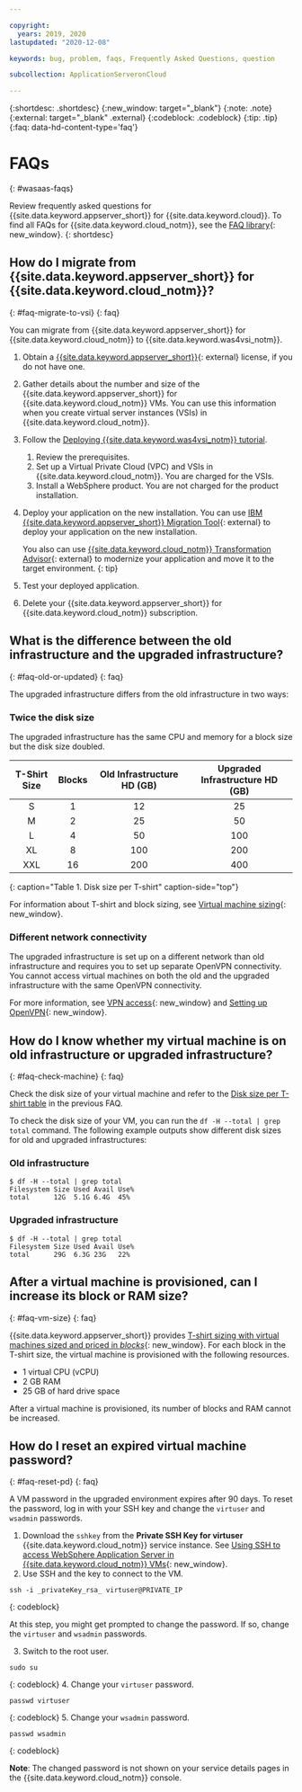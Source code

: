 ```yaml
---

copyright:
  years: 2019, 2020
lastupdated: "2020-12-08"

keywords: bug, problem, faqs, Frequently Asked Questions, question

subcollection: ApplicationServeronCloud

---
```


{:shortdesc: .shortdesc}
{:new_window: target="_blank"}
{:note: .note}
{:external: target="_blank" .external}
{:codeblock: .codeblock}
{:tip: .tip}
{:faq: data-hd-content-type='faq'}

# FAQs
{: #wasaas-faqs}

Review frequently asked questions for {{site.data.keyword.appserver_short}} for {{site.data.keyword.cloud}}. To find all FAQs for {{site.data.keyword.cloud_notm}}, see the [FAQ library](/docs/faqs){: new_window}.
{: shortdesc}

## How do I migrate from {{site.data.keyword.appserver_short}} for {{site.data.keyword.cloud_notm}}?
{: #faq-migrate-to-vsi}
{: faq}

You can migrate from {{site.data.keyword.appserver_short}} for {{site.data.keyword.cloud_notm}} to {{site.data.keyword.was4vsi_notm}}.

1. Obtain a [{{site.data.keyword.appserver_short}}](https://www.ibm.com/cloud/websphere-application-server){: external} license, if you do not have one.
2. Gather details about the number and size of the {{site.data.keyword.appserver_short}} for {{site.data.keyword.cloud_notm}} VMs. You can use this information when you create virtual server instances (VSIs) in {{site.data.keyword.cloud_notm}}.
3. Follow the [Deploying {{site.data.keyword.was4vsi_notm}} tutorial](/docs/was-for-vsi?topic=was-for-vsi-getting-started).
   1. Review the prerequisites.
   2. Set up a Virtual Private Cloud (VPC) and VSIs in {{site.data.keyword.cloud_notm}}. You are charged for the VSIs.
   3. Install a WebSphere product. You are not charged for the product installation.
4. Deploy your application on the new installation. You can use [IBM {{site.data.keyword.appserver_short}} Migration Tool](https://www.ibm.com/support/pages/websphere-application-server-migration-toolkit){: external} to deploy your application on the new installation.

    You also can use [{{site.data.keyword.cloud_notm}} Transformation Advisor](https://www.ibm.com/support/knowledgecenter/SS5Q6W){: external} to modernize your application and move it to the target environment.
    {: tip}
5. Test your deployed application.
6. Delete your {{site.data.keyword.appserver_short}} for {{site.data.keyword.cloud_notm}} subscription.


## What is the difference between the old infrastructure and the upgraded infrastructure?
{: #faq-old-or-updated}
{: faq}

The upgraded infrastructure differs from the old infrastructure in two ways:

### Twice the disk size

The upgraded infrastructure has the same CPU and memory for a block size but the disk size doubled.

|T-Shirt Size| Blocks | Old Infrastructure HD (GB) | Upgraded Infrastructure HD (GB)|
|:-------:|:------:|:--------:|:--------:|
|S|1|12|25|
|M|2|25|50|
|L|4|50|100|
|XL|8|100|200|
|XXL|16|200|400|
{: caption="Table 1. Disk size per T-shirt" caption-side="top"}


For information about T-shirt and block sizing, see [Virtual machine sizing](/docs/ApplicationServeronCloud?topic=ApplicationServeronCloud-about#vm-size){: new_window}.

### Different network connectivity

The upgraded infrastructure is set up on a different network than old infrastructure and requires you to set up separate OpenVPN connectivity. You cannot access virtual machines on both the old and the upgraded infrastructure with the same OpenVPN connectivity.

For more information, see [VPN access](/docs/ApplicationServeronCloud?topic=ApplicationServeronCloud-networkEnvironment#vpnAccess){: new_window} and [Setting up OpenVPN](/docs/ApplicationServeronCloud?topic=ApplicationServeronCloud-system_access#setup_openvpn){: new_window}.

## How do I know whether my virtual machine is on old infrastructure or upgraded infrastructure?
{: #faq-check-machine}
{: faq}

Check the disk size of your virtual machine and refer to the [Disk size per T-shirt table](#faq-old-or-updated) in the previous FAQ.

To check the disk size of your VM, you can run the `df -H --total | grep total` command. The following example outputs show different disk sizes for old and upgraded infrastructures:

### Old infrastructure

  ```
  $ df -H --total | grep total
  Filesystem Size Used Avail Use%
  total      12G  5.1G 6.4G  45%
  ```

### Upgraded infrastructure

  ```
  $ df -H --total | grep total
  Filesystem Size Used Avail Use%
  total      29G  6.3G 23G   22%
  ```


  ## After a virtual machine is provisioned, can I increase its block or RAM size?
  {: #faq-vm-size}
  {: faq}

  {{site.data.keyword.appserver_short}} provides [T-shirt sizing with virtual machines sized and priced in *blocks*](/docs/ApplicationServeronCloud?topic=ApplicationServeronCloud-about#vm-size){: new_window}. For each block in the T-shirt size, the virtual machine is provisioned with the following resources.
  * 1 virtual CPU (vCPU)
  * 2 GB RAM
  * 25 GB of hard drive space

After a virtual machine is provisioned, its number of blocks and RAM cannot be increased.


## How do I reset an expired virtual machine password?
{: #faq-reset-pd}
{: faq}

A VM password in the upgraded environment expires after 90 days. To reset the password, log in with your SSH key and change the `virtuser` and `wsadmin` passwords.

1. Download the `sshkey` from the **Private SSH Key for virtuser** {{site.data.keyword.cloud_notm}} service instance. See [Using SSH to access WebSphere Application Server in {{site.data.keyword.cloud_notm}} VMs](/docs/ApplicationServeronCloud?topic=ApplicationServeronCloud-system_access#using_ssh){: new_window}.
2. Use SSH and the key to connect to the VM.
  ```
  ssh -i _privateKey_rsa_ virtuser@PRIVATE_IP
  ```
  {: codeblock}

  At this step, you might get prompted to change the password. If so, change the `virtuser` and `wsadmin` passwords.

3. Switch to the root user.
  ```
  sudo su
  ```
  {: codeblock}
4. Change your `virtuser` password.
  ```
  passwd virtuser
  ```
  {: codeblock}
5. Change your `wsadmin` password.
  ```
  passwd wsadmin
  ```
  {: codeblock}

**Note**: The changed password is not shown on your service details pages in the {{site.data.keyword.cloud_notm}} console.


<!-- For detailed guidance on what to include on this page, see [FAQs guidance](/docs/developing/writing/faq.html#faqs). You can also check out some examples here: [IBM Cloud IAM FAQs](/docs/developing/Access-Management/iamfaq.html#faqs) and [Account FAQs](/docs/account/account_faq.html#accountfaqs). -->
